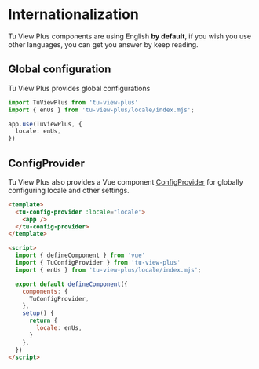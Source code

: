 # Internationalization

Tu View Plus components are using English **by default**, if you wish you use other languages, you can get you answer by keep reading.

## Global configuration

Tu View Plus provides global configurations

```typescript
import TuViewPlus from 'tu-view-plus'
import { enUs } from 'tu-view-plus/locale/index.mjs';

app.use(TuViewPlus, {
  locale: enUs,
})
```

## ConfigProvider

Tu View Plus also provides a Vue component [ConfigProvider](/en-US/components/config-provider) for globally configuring locale and other settings.

```html
<template>
  <tu-config-provider :locale="locale">
    <app />
  </tu-config-provider>
</template>

<script>
  import { defineComponent } from 'vue'
  import { TuConfigProvider } from 'tu-view-plus'
  import { enUs } from 'tu-view-plus/locale/index.mjs';

  export default defineComponent({
    components: {
      TuConfigProvider,
    },
    setup() {
      return {
        locale: enUs,
      }
    },
  })
</script>
```